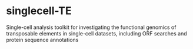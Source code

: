 # singlecell-TE
Single-cell analysis toolkit for investigating the functional genomics of transposable elements in single-cell datasets, including ORF searches and protein sequence annotations
